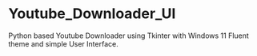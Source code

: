 # Youtube_Downloader_UI
Python based Youtube Downloader using Tkinter with Windows 11 Fluent theme and simple User Interface.
